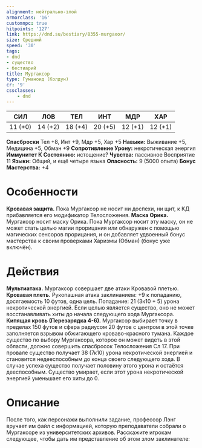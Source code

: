 ```yaml
---
alignment: нейтрально-злой
armorclass: '16'
customnpc: true
hitpoints: '127'
link: https://dnd.su/bestiary/8355-murgaxor/
size: Средний
speed: '30'
tags:
- dnd
- существо
- бестиарий
title: Мургаксор
type: Гуманоид (Колдун)
cr: '9'
cssclasses:
    - dnd
---
```



| СИЛ | ЛОВ | ТЕЛ | ИНТ | МДР | ХАР |
|---|---|---|---|---|---|
| 11 (+0) | 14 (+2) | 18 (+4) | 20 (+5) | 12 (+1) | 12 (+1) |
**Спасброски** Тел +8, Инт +9, Мдр +5, Хар +5
**Навыки:** Выживание +5, Медицина +5, Обман +9
**Сопротивление Урону:** некротическая энергия
**Иммунитет К Состоянию:** истощение?
**Чувства:** пассивное Восприятие 11
**Языки:** Общий, и ещё четыре языка
**Опасность:** 9 (5000 опыта)
**Бонус Мастерства:** +4


# Особенности
**Кровавая защита.** Пока Мургаксор не носит ни доспехи, ни щит, к КД прибавляется его модификатор Телосложения.
**Маска Орика.** Мургаксор носит маску Орика. Пока Мургаксор носит эту маску, он не может стать целью магии прорицания или обнаружен с помощью магических сенсоров прорицания, и он добавляет удвоенный бонус мастерства к своим проверками Харизмы (Обман) (бонус уже включён).


# Действия
**Мультиатака.** Мургаксор совершает две атаки Кровавой плетью.
**Кровавая плеть.** Рукопашная атака заклинанием: +9 к попаданию, досягаемость 10 футов, одна цель. Попадание: 21 (3к10 + 5) урона некротической энергией. Если целью является существо, оно не может восстанавливать хиты до начала следующего хода Мургаксора.
**Кипящая кровь (Перезарядка 4-6).** Мургаксор выбирает точку в пределах 150 футов и сфера радиусом 20 футов с центром в этой точке заполняется взрывом обжигающего кроваво-красного тумана. Каждое существо по выбору Мургаксора, которое он может видеть в этой области, должно совершить спасбросок Телосложения Сл 17. При провале существо получает 38 (7к10) урона некротической энергией и становится недееспособным до конца своего следующего хода. В случае успеха существо получает половину этого урона и остаётся дееспособным. Существо умирает, если этот урона некротической энергией уменьшает его хиты до 0.


# Описание
После того, как персонажи выполнили задание, профессор Лэнг вручает им файл с информацией, которую преподаватели собрали о Мургаксоре из университетских архивов. Расскажите игрокам следующее, чтобы дать им представление об этом злом заклинателе: